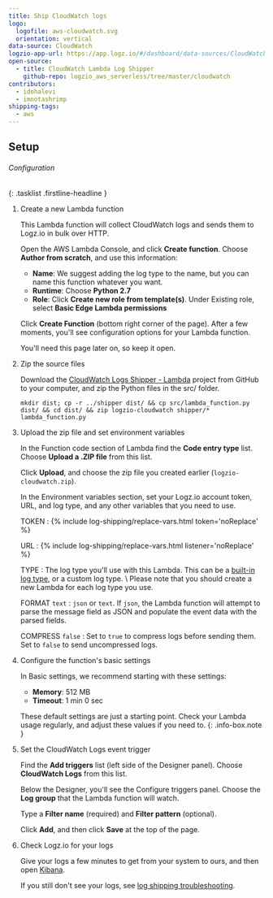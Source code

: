 ```yaml
---
title: Ship CloudWatch logs
logo:
  logofile: aws-cloudwatch.svg
  orientation: vertical
data-source: CloudWatch
logzio-app-url: https://app.logz.io/#/dashboard/data-sources/CloudWatch
open-source:
  - title: CloudWatch Lambda Log Shipper
    github-repo: logzio_aws_serverless/tree/master/cloudwatch
contributors:
  - idohalevi
  - imnotashrimp
shipping-tags:
  - aws
---
```


## Setup

###### Configuration

{: .tasklist .firstline-headline }
1.  Create a new Lambda function

    This Lambda function will collect CloudWatch logs and sends them to Logz.io in bulk over HTTP.

    Open the AWS Lambda Console, and click **Create function**.
    Choose **Author from scratch**, and use this information:

    * **Name**: We suggest adding the log type to the name, but you can name this function whatever you want.
    * **Runtime**: Choose **Python 2.7**
    * **Role**: Click **Create new role from template(s)**. Under Existing role, select **Basic Edge Lambda permissions**

    Click **Create Function** (bottom right corner of the page). After a few moments, you'll see configuration options for your Lambda function.

    You'll need this page later on, so keep it open.

2.  Zip the source files

    Download the [CloudWatch Logs Shipper - Lambda](https://github.com/logzio/logzio_aws_serverless/tree/master/cloudwatch) project from GitHub to your computer, and zip the Python files in the src/ folder.

    ```shell
    mkdir dist; cp -r ../shipper dist/ && cp src/lambda_function.py dist/ && cd dist/ && zip logzio-cloudwatch shipper/* lambda_function.py
    ```

3.  Upload the zip file and set environment variables

    In the Function code section of Lambda find the **Code entry type** list. Choose **Upload a .ZIP file** from this list.

    Click **Upload**, and choose the zip file you created earlier (`logzio-cloudwatch.zip`).

    In the Environment variables section, set your Logz.io account token, URL, and log type, and any other variables that you need to use.

    TOKEN <span class="required-param"></span>
    : {% include log-shipping/replace-vars.html token='noReplace' %}
      <!-- logzio-inject:account-token -->

    URL <span class="required-param"></span>
    : {% include log-shipping/replace-vars.html listener='noReplace' %}
      <!-- logzio-inject:listener-url -->

    TYPE <span class="required-param"></span>
    : The log type you'll use with this Lambda.
      This can be a [built-in log type]({{site.baseurl}}/user-guide/log-shipping/built-in-log-types.html), or a custom log type. \\
      Please note that you should create a new Lambda for each log type you use.

    FORMAT <span class="default-param">`text`</span>
    : `json` or `text`.
      If `json`, the Lambda function will attempt to parse the message field as JSON and populate the event data with the parsed fields.

    COMPRESS <span class="default-param">`false`</span>
    : Set to `true` to compress logs before sending them. Set to `false` to send uncompressed logs.

4.  Configure the function's basic settings

    In Basic settings, we recommend starting with these settings:

    * **Memory**: 512 MB
    * **Timeout**: 1 min 0 sec

    These default settings are just a starting point.
    Check your Lambda usage regularly, and adjust these values if you need to.
    {: .info-box.note }

5.  Set the CloudWatch Logs event trigger

    Find the **Add triggers** list (left side of the Designer panel). Choose **CloudWatch Logs** from this list.

    Below the Designer, you'll see the Configure triggers panel. Choose the **Log group** that the Lambda function will watch.

    Type a **Filter name** (required) and **Filter pattern** (optional).

    Click **Add**, and then click **Save** at the top of the page.

6.  Check Logz.io for your logs

    Give your logs a few minutes to get from your system to ours, and then open [Kibana](https://app.logz.io/#/dashboard/kibana).

    If you still don't see your logs, see [log shipping troubleshooting]({{site.baseurl}}/user-guide/log-shipping/log-shipping-troubleshooting.html).